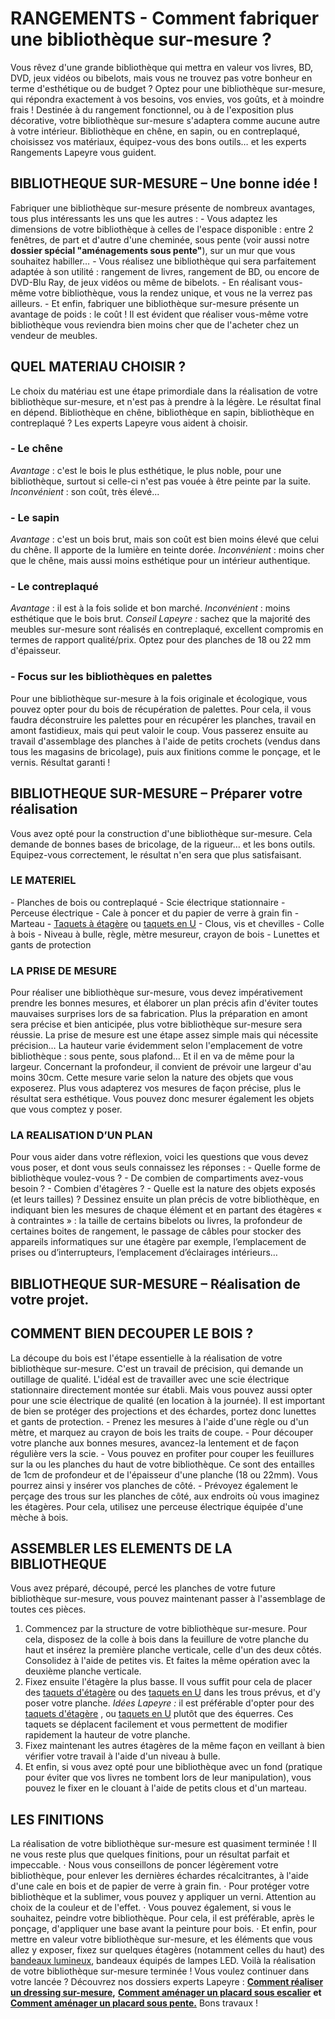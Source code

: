##
# **RANGEMENTS - Comment fabriquer une bibliothèque sur-mesure ?**
Vous rêvez d'une grande bibliothèque qui mettra en valeur vos livres, BD, DVD, jeux vidéos ou bibelots, mais vous ne trouvez pas votre bonheur en terme d'esthétique ou de budget ? Optez pour une bibliothèque sur-mesure, qui répondra exactement à vos besoins, vos envies, vos goûts, et à moindre frais ! Destinée à du rangement fonctionnel, ou à de l'exposition plus décorative, votre bibliothèque sur-mesure s'adaptera comme aucune autre à votre intérieur. Bibliothèque en chêne, en sapin, ou en contreplaqué, choisissez vos matériaux, équipez-vous des bons outils… et les experts Rangements Lapeyre vous guident.
## **BIBLIOTHEQUE SUR-MESURE – Une bonne idée !**
Fabriquer une bibliothèque sur-mesure présente de nombreux avantages, tous plus intéressants les uns que les autres :
\- Vous adaptez les dimensions de votre bibliothèque à celles de l'espace disponible : entre 2 fenêtres, de part et d'autre d'une cheminée, sous pente (voir aussi notre **dossier spécial "aménagements sous pente"**), sur un mur que vous souhaitez habiller…
\- Vous réalisez une bibliothèque qui sera parfaitement adaptée à son utilité : rangement de livres, rangement de BD, ou encore de DVD-Blu Ray, de jeux vidéos ou même de bibelots.
\- En réalisant vous-même votre bibliothèque, vous la rendez unique, et vous ne la verrez pas ailleurs.
\- Et enfin, fabriquer une bibliothèque sur-mesure présente un avantage de poids : le coût ! Il est évident que réaliser vous-même votre bibliothèque vous reviendra bien moins cher que de l'acheter chez un vendeur de meubles.
## **QUEL MATERIAU CHOISIR ?**
Le choix du matériau est une étape primordiale dans la réalisation de votre bibliothèque sur-mesure, et n'est pas à prendre à la légère. Le résultat final en dépend. Bibliothèque en chêne, bibliothèque en sapin, bibliothèque en contreplaqué ? Les experts Lapeyre vous aident à choisir.
###  - Le chêne
_Avantage_ : c'est le bois le plus esthétique, le plus noble, pour une bibliothèque, surtout si celle-ci n'est pas vouée à être peinte par la suite.
_Inconvénient_ : son coût, très élevé...
###  - Le sapin
_Avantage_ : c'est un bois brut, mais son coût est bien moins élevé que celui du chêne. Il apporte de la lumière en teinte dorée.
_Inconvénient_ : moins cher que le chêne, mais aussi moins esthétique pour un intérieur authentique.
###  - Le contreplaqué
_Avantage_ : il est à la fois solide et bon marché.
_Inconvénient_ : moins esthétique que le bois brut.
_Conseil Lapeyre :_ sachez que la majorité des meubles sur-mesure sont réalisés en contreplaqué, excellent compromis en termes de rapport qualité/prix. Optez pour des planches de 18 ou 22 mm d'épaisseur.
###  - Focus sur les bibliothèques en palettes
Pour une bibliothèque sur-mesure à la fois originale et écologique, vous pouvez opter pour du bois de récupération de palettes. Pour cela, il vous faudra déconstruire les palettes pour en récupérer les planches, travail en amont fastidieux, mais qui peut valoir le coup. Vous passerez ensuite au travail d'assemblage des planches à l'aide de petits crochets (vendus dans tous les magasins de bricolage), puis aux finitions comme le ponçage, et le vernis. Résultat garanti !
## **BIBLIOTHEQUE SUR-MESURE – Préparer votre réalisation**
Vous avez opté pour la construction d'une bibliothèque sur-mesure. Cela demande de bonnes bases de bricolage, de la rigueur… et les bons outils. Equipez-vous correctement, le résultat n'en sera que plus satisfaisant.
### **LE MATERIEL**
\- Planches de bois ou contreplaqué
\- Scie électrique stationnaire
\- Perceuse électrique
\- Cale à poncer et du papier de verre à grain fin
\- Marteau
\- [Taquets à étagère](https://www.lapeyre.fr/taquets-FPC2390380) ou [taquets en U](https://www.lapeyre.fr/taquet-systeme-en-u-marron-FPC383858)
\- Clous, vis et chevilles
\- Colle à bois
\- Niveau à bulle, règle, mètre mesureur, crayon de bois
\- Lunettes et gants de protection
### **LA PRISE DE MESURE**
Pour réaliser une bibliothèque sur-mesure, vous devez impérativement prendre les bonnes mesures, et élaborer un plan précis afin d'éviter toutes mauvaises surprises lors de sa fabrication. Plus la préparation en amont sera précise et bien anticipée, plus votre bibliothèque sur-mesure sera réussie.
La prise de mesure est une étape assez simple mais qui nécessite précision… La hauteur varie évidemment selon l'emplacement de votre bibliothèque : sous pente, sous plafond… Et il en va de même pour la largeur.
Concernant la profondeur, il convient de prévoir une largeur d'au moins 30cm. Cette mesure varie selon la nature des objets que vous exposerez. Plus vous adapterez vos mesures de façon précise, plus le résultat sera esthétique. Vous pouvez donc mesurer également les objets que vous comptez y poser.
### **LA REALISATION D’UN PLAN**
Pour vous aider dans votre réflexion, voici les questions que vous devez vous poser, et dont vous seuls connaissez les réponses :
\- Quelle forme de bibliothèque voulez-vous ?
\- De combien de compartiments avez-vous besoin ?
\- Combien d'étagères ?
\- Quelle est la nature des objets exposés (et leurs tailles) ?
Dessinez ensuite un plan précis de votre bibliothèque, en indiquant bien les mesures de chaque élément et en partant des étagères « à contraintes » : la taille de certains bibelots ou livres, la profondeur de certaines boites de rangement, le passage de câbles pour stocker des appareils informatiques sur une étagère par exemple, l’emplacement de prises ou d’interrupteurs, l’emplacement d’éclairages intérieurs…
## **BIBLIOTHEQUE SUR-MESURE – Réalisation de votre projet.**
## **COMMENT BIEN DECOUPER LE BOIS ?**
La découpe du bois est l'étape essentielle à la réalisation de votre bibliothèque sur-mesure. C'est un travail de précision, qui demande un outillage de qualité.
L'idéal est de travailler avec une scie électrique stationnaire directement montée sur établi. Mais vous pouvez aussi opter pour une scie électrique de qualité (en location à la journée).
Il est important de bien se protéger des projections et des échardes, portez donc lunettes et gants de protection.
\- Prenez les mesures à l'aide d'une règle ou d'un mètre, et marquez au crayon de bois les traits de coupe.
\- Pour découper votre planche aux bonnes mesures, avancez-la lentement et de façon régulière vers la scie.
\- Vous pouvez en profiter pour couper les feuillures sur la ou les planches du haut de votre bibliothèque. Ce sont des entailles de 1cm de profondeur et de l'épaisseur d'une planche (18 ou 22mm). Vous pourrez ainsi y insérer vos planches de côté.
\- Prévoyez également le perçage des trous sur les planches de côté, aux endroits où vous imaginez les étagères. Pour cela, utilisez une perceuse électrique équipée d'une mèche à bois.
## **ASSEMBLER LES ELEMENTS DE LA BIBLIOTHEQUE**
Vous avez préparé, découpé, percé les planches de votre future bibliothèque sur-mesure, vous pouvez maintenant passer à l'assemblage de toutes ces pièces.
1. Commencez par la structure de votre bibliothèque sur-mesure. Pour cela, disposez de la colle à bois dans la feuillure de votre planche du haut et insérez la première planche verticale, celle d'un des deux côtés. Consolidez à l'aide de petites vis. Et faites la même opération avec la deuxième planche verticale.
2. Fixez ensuite l'étagère la plus basse. Il vous suffit pour cela de placer des [taquets d'étagère](https://www.lapeyre.fr/taquets-FPC2390380) ou des [taquets en U](https://www.lapeyre.fr/taquet-systeme-en-u-marron-FPC383858) dans les trous prévus, et d'y poser votre planche.
_Idées Lapeyre :_ il est préférable d'opter pour des [taquets d'étagère](https://www.lapeyre.fr/taquets-FPC2390380) , ou [taquets en U](https://www.lapeyre.fr/taquet-systeme-en-u-marron-FPC383858) plutôt que des équerres. Ces taquets se déplacent facilement et vous permettent de modifier rapidement la hauteur de votre planche.
3. Fixez maintenant les autres étagères de la même façon en veillant à bien vérifier votre travail à l'aide d'un niveau à bulle.
4. Et enfin, si vous avez opté pour une bibliothèque avec un fond (pratique pour éviter que vos livres ne tombent lors de leur manipulation), vous pouvez le fixer en le clouant à l'aide de petits clous et d'un marteau.
## **LES FINITIONS**
La réalisation de votre bibliothèque sur-mesure est quasiment terminée ! Il ne vous reste plus que quelques finitions, pour un résultat parfait et impeccable.
· Nous vous conseillons de poncer légèrement votre bibliothèque, pour enlever les dernières échardes récalcitrantes, à l'aide d'une cale en bois et de papier de verre à grain fin.
· Pour protéger votre bibliothèque et la sublimer, vous pouvez y appliquer un verni. Attention au choix de la couleur et de l'effet.
· Vous pouvez également, si vous le souhaitez, peindre votre bibliothèque. Pour cela, il est préférable, après le ponçage, d'appliquer une base avant la peinture pour bois.
· Et enfin, pour mettre en valeur votre bibliothèque sur-mesure, et les éléments que vous allez y exposer, fixez sur quelques étagères (notamment celles du haut) des [bandeaux lumineux](https://www.lapeyre.fr/amenagement-espace-pack-2-led--transformateur-FPC426749), bandeaux équipés de lampes LED.
Voilà la réalisation de votre bibliothèque sur-mesure terminée ! Vous voulez continuer dans votre lancée ? Découvrez nos dossiers experts Lapeyre :
[**Comment réaliser un dressing sur-mesure**](https://www.lapeyre.fr/c/magazine/preparer-projet/comment-realiser-un-dressing-sur-mesure)**,**
[**Comment aménager un placard sous escalier**](https://www.lapeyre.fr/c/magazine/inspirations-tendances/comment-am%C3%A9nager-de-rangements-sous-un-escalier)
**et [Comment aménager un placard sous pente.](https://www.lapeyre.fr/c/magazine/inspirations-tendances/comment-am%C3%A9nager-des-rangements-sous-pente)**
Bons travaux !